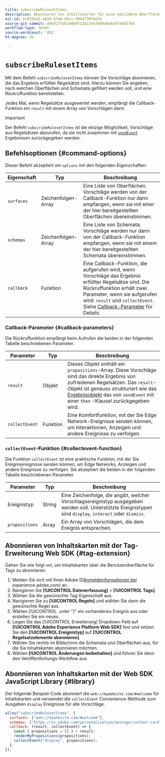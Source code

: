 ```yaml
---
title: subscribeRulesetItems
description: Abonnieren von Inhaltskarten für eine bestimmte Oberfläche mit dem Befehl „subscribeRuleSetItems“.
exl-id: bc932ba5-a810-4fa6-82cc-998af39fdd34
source-git-commit: d9e9275db1989df22b13b4f000dde645f40d5744
workflow-type: tm+mt
source-wordcount: '451'
ht-degree: 3%

---
```


# `subscribeRulesetItems`

Mit dem Befehl `subscribeRulesetItems` können Sie Vorschläge abonnieren, die das Ergebnis erfüllter Regelsätze sind. Hierzu können Sie angeben, nach welchen Oberflächen und Schemata gefiltert werden soll, und eine Rückruffunktion bereitstellen.

Jedes Mal, wenn Regelsätze ausgewertet werden, empfängt die Callback-Funktion ein `result` mit einem Array von Vorschlägen darin.

>[!IMPORTANT]
>
>Der Befehl `subscribeRulesetItems` ist die einzige Möglichkeit, Vorschläge aus Regelsätzen abzurufen, da sie nicht zusammen mit [`sendEvent`](sendevent/overview.md) Ergebnissen zurückgegeben werden.

## Befehlsoptionen {#command-options}

Dieser Befehl akzeptiert ein `options` mit den folgenden Eigenschaften:

| Eigenschaft | Typ | Beschreibung |
| --- | --- | --- |
| `surfaces` | Zeichenfolgen-Array | Eine Liste von Oberflächen. Vorschläge werden von der Callback-Funktion nur dann empfangen, wenn sie mit einer der hier bereitgestellten Oberflächen übereinstimmen. |
| `schemas` | Zeichenfolgen-Array | Eine Liste von Schemata. Vorschläge werden nur dann von der Callback-Funktion empfangen, wenn sie mit einem der hier bereitgestellten Schemata übereinstimmen. |
| `callback` | Funktion | Eine Callback-Funktion, die aufgerufen wird, wenn Vorschläge das Ergebnis erfüllter Regelsätze sind. Die Rückruffunktion erhält zwei Parameter, wenn sie aufgerufen wird: `result` und `collectEvent`. Siehe [Callback-Parameter](#callback-parameters) für Details. |

### Callback-Parameter {#callback-parameters}

Die Rückruffunktion empfängt beim Aufrufen die beiden in der folgenden Tabelle beschriebenen Parameter.

| Parameter | Typ | Beschreibung |
| --- | --- | --- |
| `result` | Objekt | Dieses Objekt enthält ein `propositions`-Array.  Diese Vorschläge sind das direkte Ergebnis von zufriedenen Regelsätzen. Das `result`-Objekt ist genauso strukturiert wie das [Ergebnisobjekt](command-responses.md) das von `sendEvent` mit einer `then` -Klausel zurückgegeben wird. |
| `collectEvent` | Funktion | Eine Komfortfunktion, mit der Sie Edge Network-Ereignisse senden können, um Interaktionen, Anzeigen und andere Ereignisse zu verfolgen. |

### `collectEvent`-Funktion {#collectevent-function}

Die Funktion `collectEvent` ist eine praktische Funktion, mit der Sie Ereignisereignisse senden können, um Edge Networks, Anzeigen und andere Ereignisse zu verfolgen. Sie akzeptiert die beiden in der folgenden Tabelle beschriebenen Parameter.

| Parameter | Typ | Beschreibung |
| --- | --- | --- |
| Ereignistyp | String | Eine Zeichenfolge, die angibt, welcher Vorschlagsereignistyp ausgegeben werden soll. Unterstützte Ereignistypen sind `display`, `interact` oder `dismiss`. |
| `propositions` | Array | Ein Array von Vorschlägen, die dem Ereignis entsprechen. |

## Abonnieren von Inhaltskarten mit der Tag-Erweiterung Web SDK {#tag-extension}

Gehen Sie wie folgt vor, um Inhaltskarten über die Benutzeroberfläche für Tags zu abonnieren.

1. Melden Sie sich mit Ihren Adobe ID[Anmeldeinformationen bei &#x200B;](https://experience.adobe.com)experience.adobe.com) an.
1. Navigieren Sie **[!UICONTROL Datenerfassung]** > **[!UICONTROL Tags]**.
1. Wählen Sie die gewünschte Tag-Eigenschaft aus.
1. Navigieren Sie zu **[!UICONTROL Regeln]** und wählen Sie dann die gewünschte Regel aus.
1. Wählen [!UICONTROL &#x200B; unter &quot;]&quot; ein vorhandenes Ereignis aus oder erstellen Sie ein neues.
1. Legen Sie das [!UICONTROL Erweiterung] Dropdown-Feld auf **[!UICONTROL Adobe Experience Platform Web SDK]** fest und setzen Sie den **[!UICONTROL Ereignistyp]** auf **[!UICONTROL Regelsatzelemente abonnieren]**.
1. Wählen Sie rechts im Bildschirm die Schemata und Oberflächen aus, für die Sie Inhaltskarten abonnieren möchten.
1. Wählen **[!UICONTROL Änderungen beibehalten]** und führen Sie dann den Veröffentlichungs-Workflow aus.

## Abonnieren von Inhaltskarten mit der Web SDK JavaScript Library {#library}

Der folgende Beispiel-Code abonniert die `web://mywebsite.com/#welcome` für Inhaltskarten und verwendet die `collectEvent` Convenience-Methode zum Ausgeben `display` Ereignisse für alle Vorschläge.

```js
alloy("subscribeRulesetItems", {
  surfaces: ["web://mywebsite.com/#welcome"],
  schemas: ["https://ns.adobe.com/personalization/message/content-card"],
  callback: (result, collectEvent) => {
    const { propositions = [] } = result;
    renderMyPropositions(propositions);
    collectEvent("display", propositions);    
  },
});
```
